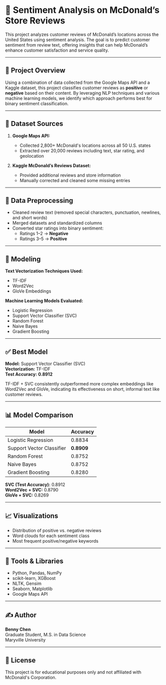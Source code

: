 # 📝 Sentiment Analysis on McDonald’s Store Reviews

This project analyzes customer reviews of McDonald’s locations across the United States using sentiment analysis. The goal is to predict customer sentiment from review text, offering insights that can help McDonald’s enhance customer satisfaction and service quality.

---

## 📌 Project Overview

Using a combination of data collected from the Google Maps API and a Kaggle dataset, this project classifies customer reviews as **positive** or **negative** based on their content. By leveraging NLP techniques and various machine learning models, we identify which approach performs best for binary sentiment classification.

---

## 📂 Dataset Sources

1. **Google Maps API:**  
   - Collected 2,800+ McDonald's locations across all 50 U.S. states  
   - Extracted over 20,000 reviews including text, star rating, and geolocation

2. **Kaggle McDonald’s Reviews Dataset:**  
   - Provided additional reviews and store information  
   - Manually corrected and cleaned some missing entries

---

## 🧹 Data Preprocessing

- Cleaned review text (removed special characters, punctuation, newlines, and short words)
- Merged datasets and standardized columns
- Converted star ratings into binary sentiment:
  - Ratings 1–2 → **Negative**
  - Ratings 3–5 → **Positive**

---

## 🧠 Modeling

**Text Vectorization Techniques Used:**
- TF-IDF
- Word2Vec
- GloVe Embeddings

**Machine Learning Models Evaluated:**
- Logistic Regression
- Support Vector Classifier (SVC)
- Random Forest
- Naive Bayes
- Gradient Boosting

---

## ✅ Best Model

**Model:** Support Vector Classifier (SVC)  
**Vectorization:** TF-IDF  
**Test Accuracy:** **0.8912**

TF-IDF + SVC consistently outperformed more complex embeddings like Word2Vec and GloVe, indicating its effectiveness on short, informal text like customer reviews.

---

## 📊 Model Comparison

| Model                     | Accuracy |
|--------------------------|----------|
| Logistic Regression      | 0.8834   |
| Support Vector Classifier| **0.8909** |
| Random Forest            | 0.8752   |
| Naive Bayes              | 0.8752   |
| Gradient Boosting        | 0.8280   |

**SVC (Test Accuracy):** 0.8912  
**Word2Vec + SVC:** 0.8790  
**GloVe + SVC:** 0.8269  

---

## 📈 Visualizations

- Distribution of positive vs. negative reviews
- Word clouds for each sentiment class
- Most frequent positive/negative keywords

---

## 🔧 Tools & Libraries

- Python, Pandas, NumPy
- scikit-learn, XGBoost
- NLTK, Gensim
- Seaborn, Matplotlib
- Google Maps API

---

## ✍️ Author

**Benny Chen**  
Graduate Student, M.S. in Data Science  
Maryville University 

---

## 📌 License

This project is for educational purposes only and not affiliated with McDonald's Corporation.
